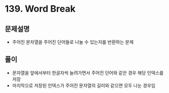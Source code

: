 # 139. Word Break
## 문제설명
- 주어진 문자열을 주어진 단어들로 나눌 수 있는지를 반환하는 문제
## 풀이
- 문자열을 앞에서부터 한글자씩 늘려가면서 주어진 단어와 같은 경우 해당 인덱스를 저장
- 마지막으로 저장된 인덱스가 주어진 문자열의 길이와 같으면 모두 나눈 경우임